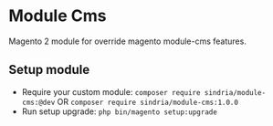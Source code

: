 # Module Cms

Magento 2 module for override magento module-cms features.

## Setup module

- Require your custom module: `composer require sindria/module-cms:@dev` OR `composer require sindria/module-cms:1.0.0`
- Run setup upgrade: `php bin/magento setup:upgrade`
